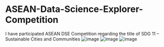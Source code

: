 # ASEAN-Data-Science-Explorer-Competition
I have participated ASEAN DSE Competition regarding the title of SDG 11 – Sustainable Cities and Communities
![image](https://user-images.githubusercontent.com/78056833/138029136-f346c707-b588-486b-8e51-eea8d7efd925.png)
![image](https://user-images.githubusercontent.com/78056833/138029195-21474848-2d19-4fc6-9cb1-fc833443b528.png)
![image](https://user-images.githubusercontent.com/78056833/138029171-45ec60a6-22ae-408e-a011-b2999dace668.png)
